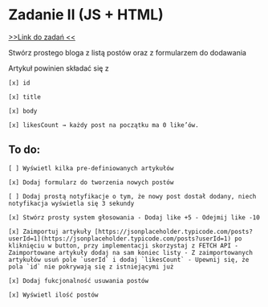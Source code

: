 # Zadanie II (JS + HTML)

<a href="https://rxbsxn.notion.site/rxbsxn/Zadanka-0888facef2664426b680bab4e1e4c6a4"> >>Link do zadań << </a>

Stwórz prostego bloga z listą postów oraz z formularzem do dodawania

Artykuł powinien składać się z

    [x] id

    [x] title

    [x] body

    [x] likesCount → każdy post na początku ma 0 like’ów.

## To do:

    [ ] Wyświetl kilka pre-definiowanych artykułów

    [x] Dodaj formularz do tworzenia nowych postów

    [ ] Dodaj prostą notyfikacje o tym, że nowy post dostał dodany, niech notyfikacja wyświetla się 3 sekundy

    [x] Stwórz prosty system głosowania - Dodaj like +5 - Odejmij like -10

    [x] Zaimportuj artykuły [https://jsonplaceholder.typicode.com/posts?userId=1](https://jsonplaceholder.typicode.com/posts?userId=1) po kliknięciu w button, przy implementacji skorzystaj z FETCH API - Zaimportowane artykuły dodaj na sam koniec listy - Z zaimportowanych artykułów usuń pole `userId` i dodaj `likesCount` - Upewnij się, że pola `id` nie pokrywają się z istniejącymi już

    [x] Dodaj fukcjonalność usuwania postów

    [x] Wyświetl ilość postów
